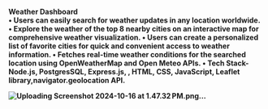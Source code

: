 <b> Weather Dashboard <b>
<br> 
• Users can easily search for weather updates in any location worldwide.
• Explore the weather of the top 8 nearby cities on an interactive map for comprehensive weather visualization.
• Users can create a personalized list of favorite cities for quick and convenient access to weather information.
• Fetches real-time weather conditions for the searched location using OpenWeatherMap and Open Meteo APIs.
• Tech Stack- Node.js, PostgresSQL, Express.js, , HTML, CSS, JavaScript, Leaflet
   library,navigator.geolocation API.
<br>

![Uploading Screenshot 2024-10-16 at 1.47.32 PM.png…]()
